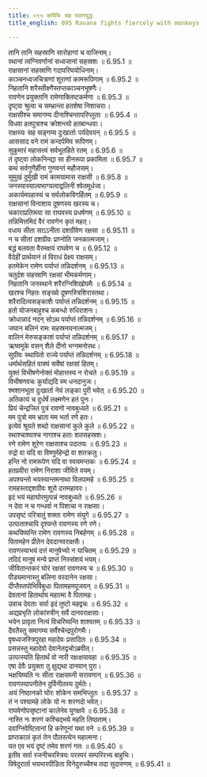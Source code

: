 ```yaml
---
title: ०९५ कपिभिः सह रावणयुद्धः
title_english: 095 Ravana fights fiercely with monkeys

---
```

<div class="audioEmbed"  caption="श्रीराम-हरिसीताराममूर्ति-घनपाठिभ्यां वचनम्" src="https://archive.org/download/Ramayana-recitation-Sriram-harisItArAmamUrti-Ghanapaati-v2/Kanda_6/Kanda_6_YK-095-Ravana_fights_fiercely_with_monkeys_0.mp3"></div>

तानि तानि सहस्राणि सारोहाणां च वाजिनाम्।  
रथानां त्वग्निवर्णानां सध्वजानां सहस्रशः ॥ 6.95.1 ॥   
राक्षसानां सहस्राणि गदापरिघयोधिनाम्।  
काञ्चनध्वजचित्राणां शूराणां कामरूपिणाम् ॥ 6.95.2 ॥   
निहतानि शरैस्तीक्ष्णैस्तप्तकाञ्चनभूषणैः।  
रावणेन प्रयुक्तानि रामेणाक्लिष्टकर्मणा ॥ 6.95.3 ॥   
दृष्ट्वा श्रुत्वा च सम्भ्रान्ता हतशेषा निशाचराः।  
राक्षसीश्च समागम्य दीनाश्चिन्तापरिप्लुताः ॥ 6.95.4 ॥   
विधवा हतपुत्राश्च क्रोशन्त्यो हतबान्धवाः।  
राक्षस्यः सह सङ्गम्य दुःखार्ताः पर्यदेवयन् ॥ 6.95.5 ॥   
आससाद वने रामं कन्दर्पमिव रूपिणम्।  
सुकुमारं महासत्त्वं सर्वभूतहिते रतम् ॥ 6.95.6 ॥   
तं दृष्ट्वा लोकनिन्द्या सा हीनरूपा प्रकामिता ॥ 6.95.7 ॥   
कथं सर्वगुणैर्हीना गुणवन्तं महौजसम्।  
सुमुखं दुर्मुखी रामं कामयामास राक्षसी ॥ 6.95.8 ॥   
जनस्यास्याल्पभाग्यत्वाद्वलिनी श्वेतमूर्धजा।  
अकार्यमपहास्यं च सर्वलोकविगर्हितम् ॥ 6.95.9 ॥   
राक्षसानां विनाशाय दूषणस्य खरस्य च।  
चकाराप्रतिरूपा सा राघवस्य प्रधर्षणम् ॥ 6.95.10 ॥   
तन्निमित्तमिदं वैरं रावणेन कृतं महत्।  
वधाय सीता साऽऽनीता दशग्रीवेण रक्षसा ॥ 6.95.11 ॥   
न च सीतां दशग्रीवः प्राप्नोति जनकात्मजाम्।  
बद्धं बलवता वैरमक्षयं राघवेण च ॥ 6.95.12 ॥   
वैदेहीं प्रार्थयानं तं विराधं प्रेक्ष्य राक्षसम्।  
हतमेकेन रामेण पर्याप्तं तन्निदर्शनम् ॥ 6.95.13 ॥   
चतुर्दश सहस्राणि रक्षसां भीमकर्मणाम्।  
निहतानि जनस्थाने शरैरग्निशिखोपमैः ॥ 6.95.14 ॥   
खरश्च निहतः सङ्ख्ये दूषणस्त्रिशिरास्तथा।  
शरैरादित्यसङ्काशैः पर्याप्तं तन्निदर्शनम् ॥ 6.95.15 ॥   
हतो योजनबाहुश्च कबन्धो रुधिराशनः।  
क्रोधान्नादं नदन् सोऽथ पर्याप्तं तन्निदर्शनम् ॥ 6.95.16 ॥   
जघान बलिनं रामः सहस्रनयनात्मजम्।  
वालिनं मेरुसङ्काशं पर्याप्तं तन्निदर्शनम् ॥ 6.95.17 ॥   
ऋष्यमूके वसन् शैले दीनो भग्नमनोरथः।  
सुग्रीवः स्थापितो राज्ये पर्याप्तं तन्निदर्शनम् ॥ 6.95.18 ॥   
धर्मार्थसहितं वाक्यं सर्वेषां रक्षसां हितम्।  
युक्तं विभीषणेनोक्तं मोहात्तस्य न रोचते ॥ 6.95.19 ॥   
विभीषणवचः कुर्याद्यदि स्म धनदानुजः।  
श्मशानभूता दुःखार्ता नेयं लङ्का पुरी भवेत् ॥ 6.95.20 ॥   
अतिकायं च दुर्धर्षं लक्ष्मणेन हतं पुनः।  
प्रियं चेन्द्रजितं पुत्रं रावणो नावबुध्यते ॥ 6.95.21 ॥   
मम पुत्रो मम भ्राता मम भर्ता रणे हतः।  
इत्येवं श्रूयते शब्दो राक्षसानां कुले कुले ॥ 6.95.22 ॥   
रथाश्चाश्वाश्च नागाश्च हताः शतसहस्रशः।  
रणे रामेण शूरेण राक्षसाश्च पदातयः ॥ 6.95.23 ॥   
रुद्रो वा यदि वा विष्णुर्महेन्द्रो वा शतक्रतुः।  
हन्ति नो रामरूपेण यदि वा स्वयमन्तकः ॥ 6.95.24 ॥   
हतप्रवीरा रामेण निराशा जीविते वयम्।  
अपश्यन्तो भयस्यान्तमनाथा विलपामहे ॥ 6.95.25 ॥   
रामहस्ताद्दशग्रीवः शूरो दत्तमहावरः।  
इदं भयं महाघोरमुत्पन्नं नावबुध्यते ॥ 6.95.26 ॥   
न देवा न च गन्धर्वा न पिशाचा न राक्षसाः।  
उपसृष्टं परित्रातुं शक्ता रामेण संयुगे ॥ 6.95.27 ॥   
उत्पाताश्चापि दृश्यन्ते रावणस्य रणे रणे।  
कथयिष्यन्ति रामेण रावणस्य निबर्हणम् ॥ 6.95.28 ॥   
पितामहेन प्रीतेन देवदानवराक्षसैः।  
रावणस्याभयं दत्तं मानुषेभ्यो न याचितम् ॥ 6.95.29 ॥   
तदिदं मानुषं मन्ये प्राप्तं निस्संशयं भयम्।  
जीवितान्तकरं घोरं रक्षसां रावणस्य च ॥ 6.95.30 ॥   
पीड्यमानास्तु बलिना वरदानेन रक्षसा।  
दीप्तैस्तपोभिर्विबुधाः पितामहमपूजयन् ॥ 6.95.31 ॥   
देवतानां हितार्थाय महात्मा वै पितामहः।  
उवाच देवताः सर्वा इदं तुष्टो महद्वचः ॥ 6.95.32 ॥   
अद्यप्रभृति लोकांस्त्रीन् सर्वे दानवराक्षसाः।  
भयेन प्रावृता नित्यं विचरिष्यन्ति शाश्वतम् ॥ 6.95.33 ॥   
दैवतैस्तु समागम्य सर्वैश्चेन्द्रपुरोगमैः।  
वृषध्वजस्त्रिपुरहा महादेवः प्रसादितः ॥ 6.95.34 ॥   
प्रसन्नस्तु महादेवो देवानेतद्वचोऽब्रवीत्।  
उत्पत्स्यति हितार्थं वो नारी रक्षःक्षयावहा ॥ 6.95.35 ॥   
एषा देवैः प्रयुक्ता तु क्षुद्यथा दानवान् पुरा।  
भक्षयिष्यति नः सीता राक्षसघ्नी सरावणान् ॥ 6.95.36 ॥   
रावणस्यापनीतेन दुर्विनीतस्य दुर्मतेः।  
अयं निष्ठानको घोरः शोकेन समभिप्लुतः ॥ 6.95.37 ॥   
तं न पश्यामहे लोके यो नः शरणदो भवेत्।  
राघवेणोपसृष्टानां कालेनेव युगक्षये ॥ 6.95.38 ॥   
नास्ति नः शरणं कश्चिद्भये महति तिष्ठताम्।  
दवाग्निवेष्टितानां हि करेणूनां यथा वने ॥ 6.95.39 ॥   
प्राप्तकालं कृतं तेन पौलस्त्येन महात्मना।  
यत एव भयं दृष्टं तमेव शरणं गतः ॥ 6.95.40 ॥   
इतीव सर्वा रजनीचरस्त्रियः परस्परं सम्परिरभ्य बाहुभिः।  
विषेदुरार्ता भयभारपीडिता विनेदुरुच्चैश्च तदा सुदारुणम् ॥ 6.95.41 ॥   
